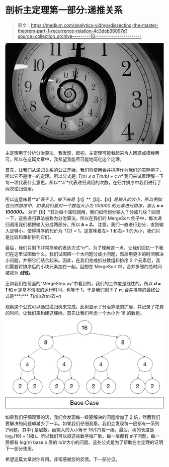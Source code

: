 # 剖析主定理第一部分:递推关系

> 原文：<https://medium.com/analytics-vidhya/dissecting-the-master-theorem-part-1-recurrence-relation-4c3deb36097e?source=collection_archive---------16----------------------->

![](img/32fab5837022090ed5feb49e1b6d9b25.png)

主定理用于分析分治算法。我发现，起初，主定理可能看起来令人困惑或模棱两可。所以在这篇文章中，我希望我能尽可能地简化这个定理。

首先，让我们从递归关系的公式开始，我们将使用合并排序作为我们的实际例子，所以它不是唯一的定理。所以公式是:
*T(n) ≤ a T(n/b) + c nᵈ*
我们来试着理解一下每一项代表什么意思。所以*“a”*代表递归调用的次数，在归并排序中我们进行了两次递归调用。

所以这意味着*“a”*等于 2。接下来是*【n】**【b】*。*【n】*是输入的大小，所以例如在归并排序中，如果我们要对一个数组大小为 *100000* 的元素进行排序，那么 ***n = 100000。*** 对于*【b】*其对每个递归调用，我们如何划分输入？分成几块？回想一下，这些递归算法被称为分治算法。所以在我们的 MergeSort 例子中，每次递归调用我们都把输入分成两部分。所以 ***b = 2。*** 注意，我们一直进行划分，直到输入足够小，使得排序的代价为 T(2) = 1。这意味着左= 1 和右= 1 的大小，我们只是比较和重新排列它们。

最后，我们只剩下非常简单的表达方式“nᵈ”。为了理解这一点，让我们回忆一下我们在这里试图做什么。我们试图把一个大问题分成小问题，然后用更少的时间解决小问题，并把它们结合起来。因此，在我们完成拆分数组和排序 2 个元素后，我们需要将排序后的小块元素加在一起。回想在 MergeSort 中，合并步骤的总时间被视为 ***线性。***

正如我们在前面的“MergeStep.py”中看到的，我们的工作度是线性的，所以 ***d = 1*** 和 ***c*** 是基本情况的运行时间，也等于 1。于是我们剩下了 ***n.*** 合并排序的最终公式是***:*** *T(n)≤2t(n/2)+n*

观察这个公式可以通过递归树来完成。此树显示了分治算法的扩展，并记录了花费的时间。让我们来构建这棵树。首先让我们考虑一个大小为 16 的数组。

![](img/44517aab35adab9841ae3865cc86c42b.png)

如果我们仔细观察的话，我们会发现每一级要解决的问题增加了 2 倍，然而我们要解决的问题却减少了一半。如果我们仔细观察，我们会发现每一层都有一系列 2ʲ问题，其中 j 是层数。而输入的大小等于 16/(2ʲ)每一级。最后，树的长度是 log₂(16) + 1(根)。所以我们可以把这些数字推广到，每一层都有 aʲ子问题，每一层都有 log(n) base b 层的 n/bʲ大小的问题。这些公式是为了帮助在主定理的证明下一部分使用。

希望这篇文章对你有用。非常感谢您的反馈。下一部分见。